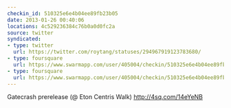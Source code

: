 ```yaml
---
checkin_id: 510325e6e4b04ee89fb23b05
date: 2013-01-26 00:40:06
locations: 4c529236384c76b0a0d0fc2a
source: twitter
syndicated:
- type: twitter
  url: https://twitter.com/roytang/statuses/294967919123783680/
- type: foursquare
  url: https://www.swarmapp.com/user/405004/checkin/510325e6e4b04ee89fb23b05?s=fYmCKUpYqRSeY9oZBilHkGc5b2E&ref=tw
- type: foursquare
  url: https://www.swarmapp.com/user/405004/checkin/510325e6e4b04ee89fb23b05?s=fYmCKUpYqRSeY9oZBilHkGc5b2E&ref=tw
---
```


Gatecrash prerelease (@ Eton Centris Walk) http://4sq.com/14eYeNB